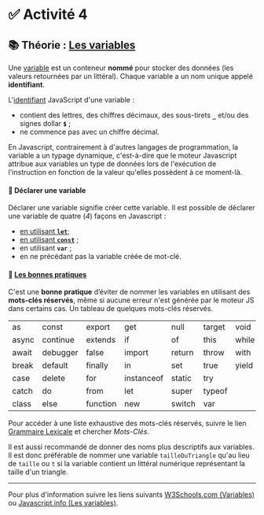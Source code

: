 # ✅ **Activité 4**

## 📚 Théorie : [Les variables](https://fr.javascript.info/variables)

Une [variable](https://fr.javascript.info/variables#une-analogie-avec-la-vie-reelle) est un conteneur **nommé** pour stocker des données (les valeurs retournées par un littéral). Chaque variable a un nom unique appelé **identifiant**.

L'[identifiant](https://fr.javascript.info/variables#variable-naming) JavaScript d'une variable :
- contient des lettres, des chiffres décimaux, des sous-tirets **`_`** et/ou des signes dollar **`$`** ;
- ne commence pas avec un chiffre décimal.

En Javascript, contrairement à d'autres langages de programmation, la variable a un typage dynamique, c'est-à-dire que le moteur Javascript attribue aux variables un type de données lors de l'exécution de l'instruction en fonction de la valeur qu'elles possèdent à ce moment-là.

#### 🔢 Déclarer une variable

Déclarer une variable signifie créer cette variable. Il est possible de déclarer une variable de quatre (_4_) façons en Javascript :
- [en utilisant **`let`**](https://fr.javascript.info/variables#une-variable);
- [en utilisant **`const`**](https://fr.javascript.info/variables#les-constantes) ;
- en utilisant **`var`** ;
- en ne précédant pas la variable créée de mot-clé.

#### 🔢 [Les bonnes pratiques](https://fr.javascript.info/variables#nommez-les-choses-correctement)

C'est une **bonne pratique** d’éviter de nommer les variables en utilisant des **mots-clés réservés**, même si aucune erreur n'est générée par le moteur JS dans certains cas. Un tableau de quelques mots-clés réservés.

||||||||
|---|---|---|---|---|---|---|
|as|const|export|get|null|target|void|
|async|continue|extends|if|of|this|while|
|await|debugger|false|import|return|throw|with|
|break|default|finally|in|set|true|yield|
|case|delete|for|instanceof|static|try|
|catch|do|from|let|super|typeof|
|class|else|function|new|switch|var|

Pour accéder à une liste exhaustive des mots-clés réservés, suivre le lien [Grammaire Lexicale](https://developer.mozilla.org/fr/docs/Web/JavaScript/Reference/Lexical_grammar#mots-cl%C3%A9s) et chercher _Mots-Clés_.

Il est aussi recommandé de donner des noms plus descriptifs aux variables. Il est donc préférable de nommer une variable `tailleDuTriangle` qu'au lieu de `taille` ou `t` si la variable contient un littéral numérique représentant la taille d'un triangle.

---

Pour plus d'information suivre les liens suivants [W3Schools.com (Variables)](https://www.w3schools.com/js/js_datatypes.asp) ou [Javascript.info (Les variables)](https://fr.javascript.info/variables).
